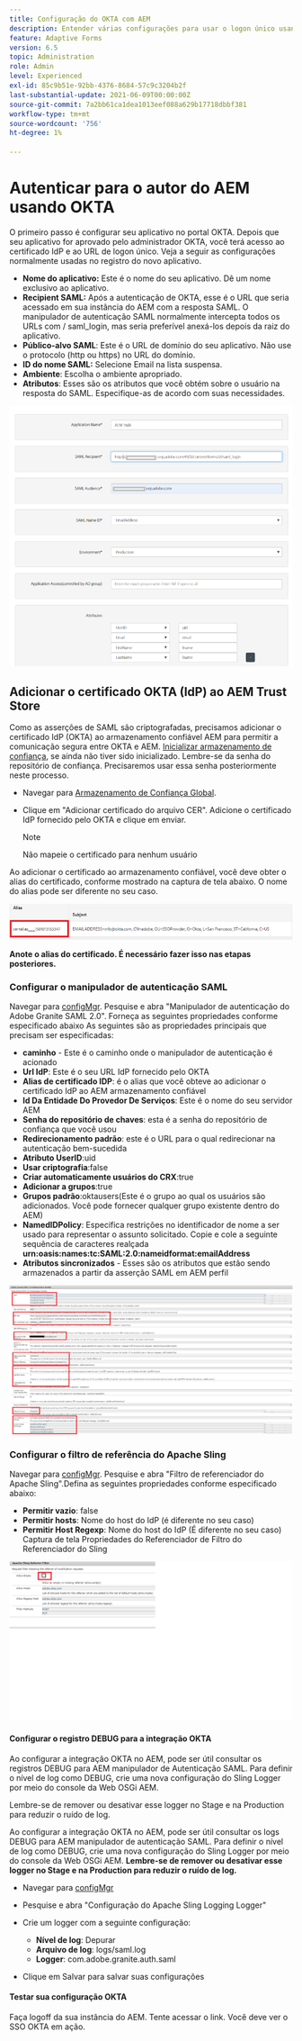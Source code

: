 ```yaml
---
title: Configuração do OKTA com AEM
description: Entender várias configurações para usar o logon único usando o okta
feature: Adaptive Forms
version: 6.5
topic: Administration
role: Admin
level: Experienced
exl-id: 85c9b51e-92bb-4376-8684-57c9c3204b2f
last-substantial-update: 2021-06-09T00:00:00Z
source-git-commit: 7a2bb61ca1dea1013eef088a629b17718dbbf381
workflow-type: tm+mt
source-wordcount: '756'
ht-degree: 1%

---
```


# Autenticar para o autor do AEM usando OKTA

O primeiro passo é configurar seu aplicativo no portal OKTA. Depois que seu aplicativo for aprovado pelo administrador OKTA, você terá acesso ao certificado IdP e ao URL de logon único. Veja a seguir as configurações normalmente usadas no registro do novo aplicativo.

* **Nome do aplicativo:** Este é o nome do seu aplicativo. Dê um nome exclusivo ao aplicativo.
* **Recipient SAML:** Após a autenticação de OKTA, esse é o URL que seria acessado em sua instância do AEM com a resposta SAML. O manipulador de autenticação SAML normalmente intercepta todos os URLs com / saml_login, mas seria preferível anexá-los depois da raiz do aplicativo.
* **Público-alvo SAML**: Este é o URL de domínio do seu aplicativo. Não use o protocolo (http ou https) no URL do domínio.
* **ID do nome SAML:** Selecione Email na lista suspensa.
* **Ambiente**: Escolha o ambiente apropriado.
* **Atributos**: Esses são os atributos que você obtém sobre o usuário na resposta do SAML. Especifique-as de acordo com suas necessidades.


![aplicação de okta](assets/okta-app-settings-blurred.PNG)


## Adicionar o certificado OKTA (IdP) ao AEM Trust Store

Como as asserções de SAML são criptografadas, precisamos adicionar o certificado IdP (OKTA) ao armazenamento confiável AEM para permitir a comunicação segura entre OKTA e AEM.
[Inicializar armazenamento de confiança](http://localhost:4502/libs/granite/security/content/truststore.html), se ainda não tiver sido inicializado.
Lembre-se da senha do repositório de confiança. Precisaremos usar essa senha posteriormente neste processo.

* Navegar para [Armazenamento de Confiança Global](http://localhost:4502/libs/granite/security/content/truststore.html).
* Clique em &quot;Adicionar certificado do arquivo CER&quot;. Adicione o certificado IdP fornecido pelo OKTA e clique em enviar.

   >[!NOTE]
   >
   >Não mapeie o certificado para nenhum usuário

Ao adicionar o certificado ao armazenamento confiável, você deve obter o alias do certificado, conforme mostrado na captura de tela abaixo. O nome do alias pode ser diferente no seu caso.

![Alias do certificado](assets/cert-alias.PNG)

**Anote o alias do certificado. É necessário fazer isso nas etapas posteriores.**

### Configurar o manipulador de autenticação SAML

Navegar para [configMgr](http://localhost:4502/system/console/configMgr).
Pesquise e abra &quot;Manipulador de autenticação do Adobe Granite SAML 2.0&quot;.
Forneça as seguintes propriedades conforme especificado abaixo As seguintes são as propriedades principais que precisam ser especificadas:

* **caminho** - Este é o caminho onde o manipulador de autenticação é acionado
* **Url IdP**: Este é o seu URL IdP fornecido pelo OKTA
* **Alias de certificado IDP**: é o alias que você obteve ao adicionar o certificado IdP ao AEM armazenamento confiável
* **Id Da Entidade Do Provedor De Serviços**: Este é o nome do seu servidor AEM
* **Senha do repositório de chaves**: esta é a senha do repositório de confiança que você usou
* **Redirecionamento padrão**: este é o URL para o qual redirecionar na autenticação bem-sucedida
* **Atributo UserID**:uid
* **Usar criptografia**:false
* **Criar automaticamente usuários do CRX**:true
* **Adicionar a grupos**:true
* **Grupos padrão**:oktausers(Este é o grupo ao qual os usuários são adicionados. Você pode fornecer qualquer grupo existente dentro do AEM)
* **NamedIDPolicy**: Especifica restrições no identificador de nome a ser usado para representar o assunto solicitado. Copie e cole a seguinte sequência de caracteres realçada **urn:oasis:names:tc:SAML:2.0:nameidformat:emailAddress**
* **Atributos sincronizados** - Esses são os atributos que estão sendo armazenados a partir da asserção SAML em AEM perfil

![manipulador de autenticação de saml](assets/saml-authentication-settings-blurred.PNG)

### Configurar o filtro de referência do Apache Sling

Navegar para [configMgr](http://localhost:4502/system/console/configMgr).
Pesquise e abra &quot;Filtro de referenciador do Apache Sling&quot;.Defina as seguintes propriedades conforme especificado abaixo:

* **Permitir vazio**: false
* **Permitir hosts**: Nome do host do IdP (é diferente no seu caso)
* **Permitir Host Regexp**: Nome do host do IdP (É diferente no seu caso) Captura de tela Propriedades do Referenciador de Filtro do Referenciador do Sling

![referrer-filter](assets/okta-referrer.png)

#### Configurar o registro DEBUG para a integração OKTA

Ao configurar a integração OKTA no AEM, pode ser útil consultar os registros DEBUG para AEM manipulador de Autenticação SAML. Para definir o nível de log como DEBUG, crie uma nova configuração do Sling Logger por meio do console da Web OSGi AEM.

Lembre-se de remover ou desativar esse logger no Stage e na Production para reduzir o ruído de log.

Ao configurar a integração OKTA no AEM, pode ser útil consultar os logs DEBUG para AEM manipulador de autenticação SAML. Para definir o nível de log como DEBUG, crie uma nova configuração do Sling Logger por meio do console da Web OSGi AEM.
**Lembre-se de remover ou desativar esse logger no Stage e na Production para reduzir o ruído de log.**
* Navegar para [configMgr](http://localhost:4502/system/console/configMgr)

* Pesquise e abra &quot;Configuração do Apache Sling Logging Logger&quot;
* Crie um logger com a seguinte configuração:
   * **Nível de log**: Depurar
   * **Arquivo de log**: logs/saml.log
   * **Logger**: com.adobe.granite.auth.saml
* Clique em Salvar para salvar suas configurações

#### Testar sua configuração OKTA

Faça logoff da sua instância do AEM. Tente acessar o link. Você deve ver o SSO OKTA em ação.
